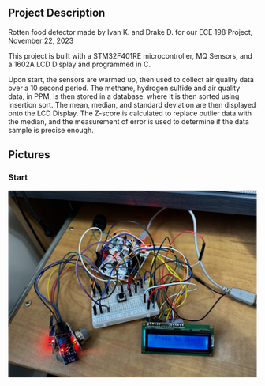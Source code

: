 ## Project Description
Rotten food detector made by Ivan K. and Drake D. for our ECE 198 Project, November 22, 2023

This project is built with a STM32F401RE microcontroller, MQ Sensors, and a 1602A LCD Display and programmed in C. 

Upon start, the sensors are warmed up, then used to collect air quality data over a 10 second period. The methane, hydrogen sulfide and air quality data, in PPM, is then stored in a database, where it is then sorted using insertion sort.
The mean, median, and standard deviation are then displayed onto the LCD Display. The Z-score is calculated to replace outlier data with the median, and the measurement of error is used to determine if the data sample is precise enough.
## Pictures

### Start

![Start](Screenshots/IMG_4891.jpg)


